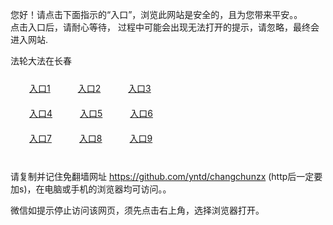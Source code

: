 您好！请点击下面指示的“入口”，浏览此网站是安全的，且为您带来平安。。 <br/>
点击入口后，请耐心等待， 过程中可能会出现无法打开的提示，请忽略，最终会进入网站. </br>

法轮大法在长春<br/>
<div style="padding:10px"><a style="margin:20px" target="_blank" href="https://d2otm4biyxh9t.cloudfront.net/2Qpsp?flqxlsi" id="ccLink1" rel="nofollow">入口1</a> <a target="_blank" style="margin:20px" href="https://du4vtr0a2m22h.cloudfront.net/2Qpsp?kpfvl" id="ccLink2" rel="nofollow">入口2</a> <a style="margin:20px" target="_blank" href="https://dusujj9r0h4o.cloudfront.net/2Qpsp?nwqyuwsx" id="ccLink3" rel="nofollow">入口3</a></div>

<div style="padding:10px" ><a style="margin:20px" target="_blank" href="https://d2otm4biyxh9t.cloudfront.net/2Qpsp?flqxlsi" id="ccLink4" rel="nofollow">入口4</a> <a style="margin:20px" href="https://du4vtr0a2m22h.cloudfront.net/2Qpsp?kpfvl" target="_blank" id="ccLink5" rel="nofollow">入口5</a> <a style="margin:20px" href="https://dusujj9r0h4o.cloudfront.net/2Qpsp?nwqyuwsx" target="_blank" id="ccLink6" rel="nofollow">入口6</a></div>

<div style="padding:10px"><a style="margin:20px" target="_blank" href="https://d2otm4biyxh9t.cloudfront.net/2Qpsp?flqxlsi" id="ccLink7" rel="nofollow">入口7</a> <a style="margin:20px" href="https://du4vtr0a2m22h.cloudfront.net/2Qpsp?kpfvl" target="_blank" id="ccLink8" rel="nofollow">入口8</a> <a style="margin:20px" target="_blank" href="https://dusujj9r0h4o.cloudfront.net/2Qpsp?nwqyuwsx" id="ccLink9" rel="nofollow">入口9</a></div>

<br/>



请复制并记住免翻墙网址 https://github.com/yntd/changchunzx (http后一定要加s)，在电脑或手机的浏览器均可访问。。<br/>

微信如提示停止访问该网页，须先点击右上角，选择浏览器打开。
